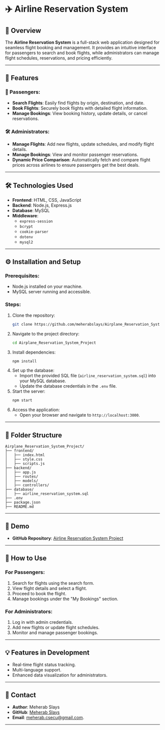 # ✈️ Airline Reservation System

## 📖 Overview
The **Airline Reservation System** is a full-stack web application designed for seamless flight booking and management. It provides an intuitive interface for passengers to search and book flights, while administrators can manage flight schedules, reservations, and pricing efficiently.

---

## 🚀 Features

### 🧳 Passengers:
- **Search Flights**: Easily find flights by origin, destination, and date.
- **Book Flights**: Securely book flights with detailed flight information.
- **Manage Bookings**: View booking history, update details, or cancel reservations.

### 🛠️ Administrators:
- **Manage Flights**: Add new flights, update schedules, and modify flight details.
- **Manage Bookings**: View and monitor passenger reservations.
- **Dynamic Price Comparison**: Automatically fetch and compare flight prices across airlines to ensure passengers get the best deals.

---

## 🛠️ Technologies Used

- **Frontend**: HTML, CSS, JavaScript
- **Backend**: Node.js, Express.js
- **Database**: MySQL
- **Middleware**: 
  - `express-session`
  - `bcrypt`
  - `cookie-parser`
  - `dotenv`
  - `mysql2`

---

## ⚙️ Installation and Setup

### Prerequisites:
- Node.js installed on your machine.
- MySQL server running and accessible.

### Steps:

1. Clone the repository:
   ```bash
   git clone https://github.com/meherabslays/Airplane_Reservation_System_Project.git
   ```
2. Navigate to the project directory:
   ```bash
   cd Airplane_Reservation_System_Project
   ```
3. Install dependencies:
   ```bash
   npm install
   ```
4. Set up the database:
   - Import the provided SQL file (`airline_reservation_system.sql`) into your MySQL database.
   - Update the database credentials in the `.env` file.
5. Start the server:
   ```bash
   npm start
   ```
6. Access the application:
   - Open your browser and navigate to `http://localhost:3000`.

---

## 📂 Folder Structure

```
Airplane_Reservation_System_Project/
├── frontend/
│   ├── index.html
│   ├── style.css
│   ├── scripts.js
├── backend/
│   ├── app.js
│   ├── routes/
│   ├── models/
│   ├── controllers/
├── database/
│   ├── airline_reservation_system.sql
├── .env
├── package.json
├── README.md
```

---

## 📸 Demo

- **GitHub Repository**: [Airline Reservation System Project](https://github.com/meherabslays/Airplane_Reservation_System_Project)
---

## 📝 How to Use

### For Passengers:
1. Search for flights using the search form.
2. View flight details and select a flight.
3. Proceed to book the flight.
4. Manage bookings under the "My Bookings" section.

### For Administrators:
1. Log in with admin credentials.
2. Add new flights or update flight schedules.
3. Monitor and manage passenger bookings.

---

## 💡 Features in Development
- Real-time flight status tracking.
- Multi-language support.
- Enhanced data visualization for administrators.

---



## 📧 Contact

- **Author**: Meherab Slays
- **GitHub**: [Meherab Slays](https://github.com/meherabslays)
- **Email**: meherab.csecu@gmail.com.

---
